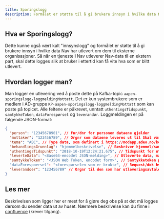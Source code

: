 ```yaml
---
title: Sporingslogg
description: Formålet er støtte til å gi brukere innsyn i hvilke data Nav har utlevert om dem.
---
```


## Hva er Sporingslogg?

Dette kunne også vært kalt "innsynslogg" og formålet er støtte til å gi brukere innsyn i hvilke data Nav har utlevert om dem til eksterne organisasjoner. Så når en tjeneste i Nav utleverer Nav-data til en ekstern part, skal dette logges slik at bruker i ettertid kan få vite hva som er blitt utlevert.

## Hvordan logger man?

Man logger en utlevering ved å poste dette på Kafka-topic `aapen-sporingslogg-loggmeldingMottatt`. Det er kun systembrukere som er medlem i AD-gruppe `KP-aapen-sporingslogg-loggmeldingMottatt` som kan poste på topicet. Alle feltene er påkrevet, unntatt `uthentingsTidspunkt`, `samtykkeToken`, `dataForespørsel` og `leverandør`. Loggmeldingen er på følgende JSON-format:

```json
{
  "person": "12345678901", // Fnr/dnr for personen dataene gjelder
  "mottaker": "123456789", // Orgnr som dataene leveres ut til Skal være 9 sifre
  "tema": "ABC", // Type data, som definert i https://modapp.adeo.no/kodeverksklient/viskodeverk???, Tema 3 tegn
  "behandlingsGrunnlag": "hjemmelbeskrivelse", // Beskriver hjemmel/samtykke som er bakgrunn for at dataene utleveres TODO kodeverk e.l. Max 100 tegn
  "uthentingsTidspunkt": "2018-10-19T12:24:21.675", // Tidspunkt for utlevering, ISO-format uten tidssone
  "leverteData": "<Base64-encodet JSON-melding>", // Utleverte data, max 1.000.000 tegn (i praksis må hele loggmeldingen være under Kafkas grense på 1 MB)
  "samtykkeToken": "<JSON Web Token, encodet form>", // Samtykketoken produsert av Altinn, definert i https://altinn.github.io/docs/guides/samtykke/datakilde/bruk-av-token/ Max 1000 tegn
  "dataForespoersel": "<forespørselen som er brukt>", // Request/dok hvordan Nav hentet data, max 100.000 tegn
  "leverandoer": "123456789" // Orgnr til den som har utleveringsavtalen, benyttes ved delegering Skal være 9 sifre
}
```

## Les mer

Beskrivelsen som ligger her er mest for å gjøre deg obs på at det må logges dersom du sender data ut av huset. Nærmere beskrivelse kan du finne i [confluence](https://confluence.adeo.no/display/KES/Sporingslogg) (krever tilgang).
